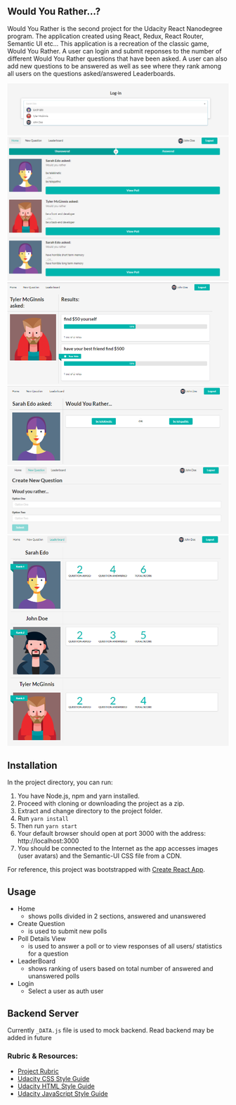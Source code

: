 ## Would You Rather...?

Would You Rather is the second project for the Udacity React Nanodegree program. The application created using React, Redux, React Router, Semantic UI etc... This application is a recreation of the classic game, Would You Rather. A user can login and submit reponses to the number of different Would You Rather questions that have been asked. A user can also add new questions to be answered as well as see where they rank among all users on the questions asked/answered Leaderboards. 

![Login](https://github.com/mehmetyagci/Would-You-Rather/blob/master/screenshots/login.png)
![Would Your Rather - React Redux app](https://github.com/mehmetyagci/Would-You-Rather/blob/master/screenshots/home.png)
![Question Results](https://github.com/mehmetyagci/Would-You-Rather/blob/master/screenshots/questionresult.png)
![Answer Question](https://github.com/mehmetyagci/Would-You-Rather/blob/master/screenshots/answerquestion.png)
![New Question](https://github.com/mehmetyagci/Would-You-Rather/blob/master/screenshots/newquestion.png)
![Leaderboard](https://github.com/mehmetyagci/Would-You-Rather/blob/master/screenshots/leaderboard.png)

## Installation

In the project directory, you can run:

1. You have Node.js, npm and yarn installed.
2. Proceed with cloning or downloading the project as a zip.
3. Extract and change directory to the project folder.
4. Run `yarn install`
5. Then run `yarn start`
6. Your default browser should open at port 3000 with the address: http://localhost:3000
7. You should be connected to the Internet as the app accesses images (user avatars) and the Semantic-UI CSS file from a CDN.

For reference, this project was bootstrapped with [Create React App](https://github.com/facebook/create-react-app).

## Usage

- Home
  - shows polls divided in 2 sections, answered and unanswered
- Create Question
  - is used to submit new polls
- Poll Details View
  - is used to answer a poll or to view responses of all users/ statistics for a question
- LeaderBoard
  - shows ranking of users based on total number of answered and unanswered polls
- Login
  - Select a user as auth user  


## Backend Server

Currently `_DATA.js` file is used to mock backend. Read backend may be added in future

### Rubric & Resources:
* [Project Rubric](https://docs.google.com/document/d/1rPIT42aVZ_fe9v7vUn2d0pKPT0zPGRkxbzlcR2qPjOA/edit)
* [Udacity CSS Style Guide](http://udacity.github.io/frontend-nanodegree-styleguide/css.html)
* [Udacity HTML Style Guide](http://udacity.github.io/frontend-nanodegree-styleguide/index.html)
* [Udacity JavaScript Style Guide](http://udacity.github.io/frontend-nanodegree-styleguide/javascript.html)
